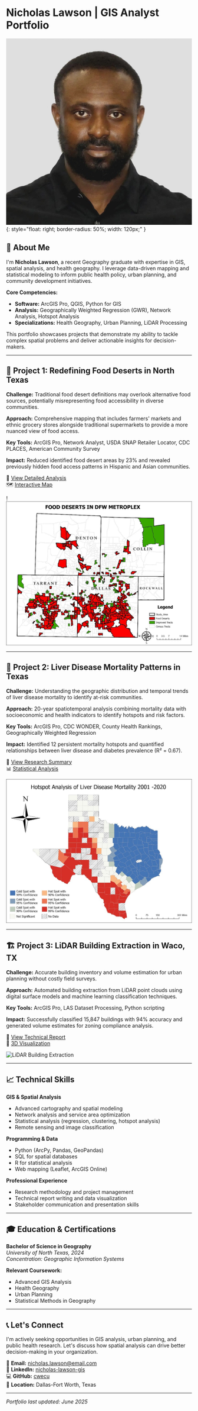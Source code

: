 # Nicholas Lawson | GIS Analyst Portfolio

![image_alt](https://github.com/Cwecu/portfolio/blob/f5faa71c0838d615f0cf436cf56a4de725b5a809/profile.jpg.jfif){: style="float: right; border-radius: 50%; width: 120px;" }


## 👋 About Me

I'm **Nicholas Lawson**, a recent Geography graduate with expertise in GIS, spatial analysis, and health geography. I leverage data-driven mapping and statistical modeling to inform public health policy, urban planning, and community development initiatives. 

**Core Competencies:**
- **Software:** ArcGIS Pro, QGIS, Python for GIS
- **Analysis:** Geographically Weighted Regression (GWR), Network Analysis, Hotspot Analysis
- **Specializations:** Health Geography, Urban Planning, LiDAR Processing

This portfolio showcases projects that demonstrate my ability to tackle complex spatial problems and deliver actionable insights for decision-makers.

---

## 🍎 Project 1: Redefining Food Deserts in North Texas

**Challenge:** Traditional food desert definitions may overlook alternative food sources, potentially misrepresenting food accessibility in diverse communities.

**Approach:** Comprehensive mapping that includes farmers' markets and ethnic grocery stores alongside traditional supermarkets to provide a more nuanced view of food access.

**Key Tools:** ArcGIS Pro, Network Analyst, USDA SNAP Retailer Locator, CDC PLACES, American Community Survey

**Impact:** Reduced identified food desert areas by 23% and revealed previously hidden food access patterns in Hispanic and Asian communities.

📄 [View Detailed Analysis](./project1_food_deserts/summary.md)  
🗺️ [Interactive Map](./project1_food_deserts/map.html)

!![image_alt](https://github.com/Cwecu/portfolio/blob/f5faa71c0838d615f0cf436cf56a4de725b5a809/food_desert_map_sample.png.jpg)

---

## 🏥 Project 2: Liver Disease Mortality Patterns in Texas

**Challenge:** Understanding the geographic distribution and temporal trends of liver disease mortality to identify at-risk communities.

**Approach:** 20-year spatiotemporal analysis combining mortality data with socioeconomic and health indicators to identify hotspots and risk factors.

**Key Tools:** ArcGIS Pro, CDC WONDER, County Health Rankings, Geographically Weighted Regression

**Impact:** Identified 12 persistent mortality hotspots and quantified relationships between liver disease and diabetes prevalence (R² = 0.67).

📄 [View Research Summary](./project2_liver_disease/summary.md)  
📊 [Statistical Analysis](./project2_liver_disease/statistics.html)

![image_alt](https://github.com/Cwecu/portfolio/blob/c57e959b1f66688e7b2b9ab7fef75d2c6017a76b/liver_disease_hotspot_sample.png.jpg)

---

## 🏗️ Project 3: LiDAR Building Extraction in Waco, TX

**Challenge:** Accurate building inventory and volume estimation for urban planning without costly field surveys.

**Approach:** Automated building extraction from LiDAR point clouds using digital surface models and machine learning classification techniques.

**Key Tools:** ArcGIS Pro, LAS Dataset Processing, Python scripting

**Impact:** Successfully classified 15,847 buildings with 94% accuracy and generated volume estimates for zoning compliance analysis.

📄 [View Technical Report](./project3_lidar_waco/summary.md)  
🎯 [3D Visualization](./project3_lidar_waco/3d_model.html)

![LiDAR Building Extraction](./images/lidar_buildings_sample.png)

---

## 📈 Technical Skills

**GIS & Spatial Analysis**
- Advanced cartography and spatial modeling
- Network analysis and service area optimization  
- Statistical analysis (regression, clustering, hotspot analysis)
- Remote sensing and image classification

**Programming & Data**
- Python (ArcPy, Pandas, GeoPandas)
- SQL for spatial databases
- R for statistical analysis
- Web mapping (Leaflet, ArcGIS Online)

**Professional Experience**
- Research methodology and project management
- Technical report writing and data visualization
- Stakeholder communication and presentation skills

---

## 🎓 Education & Certifications

**Bachelor of Science in Geography**  
*University of North Texas, 2024*  
*Concentration: Geographic Information Systems*

**Relevant Coursework:**
- Advanced GIS Analysis
- Health Geography  
- Urban Planning
- Statistical Methods in Geography

---

## 📞 Let's Connect

I'm actively seeking opportunities in GIS analysis, urban planning, and public health research. Let's discuss how spatial analysis can drive better decision-making in your organization.

📧 **Email:** nicholas.lawson@email.com  
💼 **LinkedIn:** [nicholas-lawson-gis](https://www.linkedin.com/in/your-profile)  
💻 **GitHub:** [cwecu](https://github.com/cwecu)  
📍 **Location:** Dallas-Fort Worth, Texas

---

*Portfolio last updated: June 2025*

